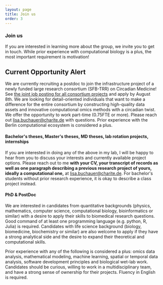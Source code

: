 ```yaml
---
layout: page
title: Join us
order: 3
---
```



### Join us
If you are interested in learning more about the group, we invite you to get in touch. While prior experience with computational biology is a plus, the most important requirement is motivation!

## Current Opportunity Alert
We are currently recruiting a postdoc to join the infrastructure project of a newly funded large research consortium (SFB-TRR) on Circadian Medicine! See [the joint job posting for all consortium projects](https://www.circadianmedicine.de/) and apply by August 8th. We are looking for detail-oriented individuals that want to make a difference for the entire consortium by constructing high-quality data assets and innovative computational omics methods with a circadian twist. We offer the opportunity to work part-time (0.75FTE or more). Please reach out [lisa.buchauer@charite.de](mailto:lisa.buchauer@charite.de) with questions. Prior experience with the Berlin computational ecosystem is considered a plus.

#### Bachelor's theses, Master's theses, MD theses, lab rotation projects, internships
If you are interested in doing any of the above in my lab, I will be happy to hear from you to discuss your interests and currently available project options. Please reach out to me __with your CV, your transcript of records as well as one paragraph describing a previous research project of yours, ideally a computational one,__ at [lisa.buchauer@charite.de](mailto:lisa.buchauer@charite.de). For bachelor's students without prior research experience, it is okay to describe a class project instead.

#### PhD & PostDoc
We are interested in candidates from quantitative backgrounds (physics, mathematics, computer science, computational biology, bioinformatics or similar) with a desire to apply their skills to biomedical research questions. Good command of at least one programming language (e.g. python, R, Julia) is required. Candidates with life science background (biology, biomedicine, biochemistry or similar) are also welcome to apply if they have a strong analytical side and the desire to expand their theoretical and computational skills.  

Prior experience with any of the following is considered a plus: omics data analysis, mathematical modeling, machine learning, spatial or temporal data analysis, software development principles and biological wet-lab work. Candidates should be curious, willing to work in a multidisciplinary team, and have a strong sense of ownership for their projects. Fluency in English is required.





